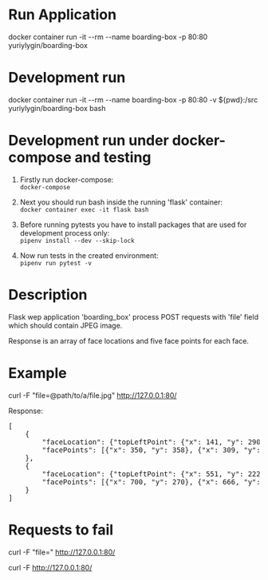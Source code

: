 # Run Application

docker container run -it --rm --name boarding-box -p 80:80  yuriylygin/boarding-box

# Development run

docker container run -it --rm --name boarding-box -p 80:80 -v ${pwd}:/src yuriylygin/boarding-box bash

# Development run under docker-compose and testing

1) Firstly run docker-compose:\
<code>docker-compose</code>

2) Next you should run bash inside the running 'flask' container:\
<code>docker container exec -it flask bash</code>

3) Before running pytests you have to install packages that are used for development process only:\
<code>pipenv install --dev --skip-lock</code>

4) Now run tests in the created environment:\
<code>pipenv run pytest -v</code>

# Description

Flask wep application 'boarding_box' process POST requests with 'file' field which should contain JPEG image.

Response is an array of face locations and five face points for each face.

# Example

curl -F "file=@path/to/a/file.jpg" http://127.0.0.1:80/

Response:
<pre>
[
    {
        "faceLocation": {"topLeftPoint": {"x": 141, "y": 290}, "bottomRightPoint": {"x": 409, "y": 558}}, 
        "facePoints": [{"x": 350, "y": 358}, {"x": 309, "y": 362}, {"x": 201, "y": 355}, {"x": 246, "y": 361}, {"x": 279, "y": 450}]
    }, 
    {
        "faceLocation": {"topLeftPoint": {"x": 551, "y": 222}, "bottomRightPoint": {"x": 737, "y": 407}}, 
        "facePoints": [{"x": 700, "y": 270}, {"x": 666, "y": 277}, {"x": 583, "y": 280}, {"x": 616, "y": 281}, {"x": 637, "y": 354}]
    }
]
</pre>


# Requests to fail

curl -F "file=" http://127.0.0.1:80/

curl -F http://127.0.0.1:80/
